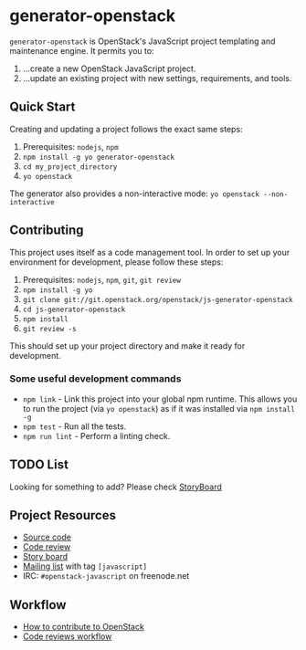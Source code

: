 # generator-openstack

`generator-openstack` is OpenStack's JavaScript project templating and maintenance engine. It permits you to:

1. ...create a new OpenStack JavaScript project.
2. ...update an existing project with new settings, requirements, and tools.

## Quick Start

Creating and updating a project follows the exact same steps:

1. Prerequisites: `nodejs`, `npm`
2. `npm install -g yo generator-openstack`
3. `cd my_project_directory`
4. `yo openstack`

The generator also provides a non-interactive mode: `yo openstack --non-interactive`

## Contributing

This project uses itself as a code management tool. In order to set up your environment for development, please follow these steps:

1. Prerequisites: `nodejs`, `npm`, `git`, `git review`
2. `npm install -g yo`
3. `git clone git://git.openstack.org/openstack/js-generator-openstack`
4. `cd js-generator-openstack`
5. `npm install`
8. `git review -s`

This should set up your project directory and make it ready for development.

### Some useful development commands

* `npm link` - Link this project into your global npm runtime. This allows you to run the project (via `yo openstack`) as if it was installed via `npm install -g`
* `npm test` - Run all the tests.
* `npm run lint` - Perform a linting check.

## TODO List

Looking for something to add? Please check [StoryBoard](https://storyboard.openstack.org/#!/project/842)

## Project Resources

- [Source code](https://git.openstack.org/cgit/openstack/js-generator-openstack)
- [Code review](https://review.openstack.org/#/admin/projects/openstack-infra/js-generator-openstack)
- [Story board](https://storyboard.openstack.org/#!/project/842)
- [Mailing list](http://lists.openstack.org/cgi-bin/mailman/listinfo/openstack-dev) with tag `[javascript]`
- IRC: `#openstack-javascript` on freenode.net

## Workflow

- [How to contribute to OpenStack](http://docs.openstack.org/infra/manual/developers.html)
- [Code reviews workflow](http://docs.openstack.org/infra/manual/developers.html#development-workflow)
